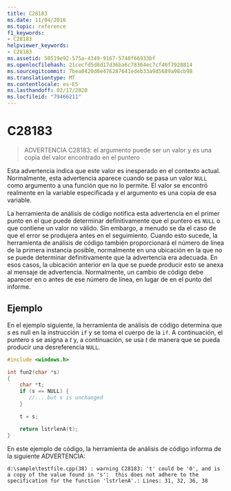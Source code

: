 ```yaml
---
title: C28183
ms.date: 11/04/2016
ms.topic: reference
f1_keywords:
- C28183
helpviewer_keywords:
- C28183
ms.assetid: 50519e92-575a-4349-9167-5740f66933bf
ms.openlocfilehash: 21cecfd5d8d17d36ba6c78364ec7cf40f7928814
ms.sourcegitcommit: 7bea0420d0e476287641edeb33a9d5689a98cb98
ms.translationtype: MT
ms.contentlocale: es-ES
ms.lasthandoff: 02/17/2020
ms.locfileid: "79466211"
---
```

# <a name="c28183"></a>C28183

> ADVERTENCIA C28183: el argumento puede ser un valor y es una copia del valor encontrado en el puntero

Esta advertencia indica que este valor es inesperado en el contexto actual. Normalmente, esta advertencia aparece cuando se pasa un valor `NULL` como argumento a una función que no lo permite. El valor se encontró realmente en la variable especificada y el argumento es una copia de esa variable.

La herramienta de análisis de código notifica esta advertencia en el primer punto en el que puede determinar definitivamente que el puntero es `NULL` o que contiene un valor no válido. Sin embargo, a menudo se da el caso de que el error se produjera antes en el seguimiento. Cuando esto sucede, la herramienta de análisis de código también proporcionará el número de línea de la primera instancia posible, normalmente en una ubicación en la que no se puede determinar definitivamente que la advertencia era adecuada. En esos casos, la ubicación anterior en la que se puede producir esto se anexa al mensaje de advertencia. Normalmente, un cambio de código debe aparecer en o antes de ese número de línea, en lugar de en el punto del informe.

## <a name="example"></a>Ejemplo

En el ejemplo siguiente, la herramienta de análisis de código determina que *s* es null en la instrucción `if` y se toma el cuerpo de la `if`. A continuación, el puntero *s* se asigna a *t* y, a continuación, se usa *t* de manera que se pueda producir una desreferencia `NULL`.

```cpp
#include <windows.h>

int fun2(char *s)
{
    char *t;
    if (s == NULL) {
       //... but s is unchanged
    }

    t = s;

    return lstrlenA(t);
}
```

En este ejemplo de código, la herramienta de análisis de código informa de la siguiente ADVERTENCIA:

```Output
d:\sample\testfile.cpp(38) : warning C28183: 't' could be '0', and is a copy of the value found in 's':  this does not adhere to the specification for the function 'lstrlenA'.: Lines: 31, 32, 36, 38
```
